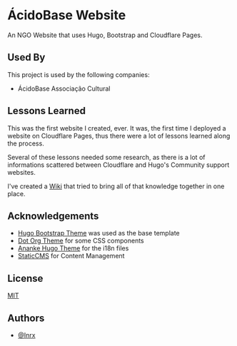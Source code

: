
# ÁcidoBase Website

An NGO Website that uses Hugo, Bootstrap and Cloudflare Pages.

## Used By

This project is used by the following companies:

- ÁcidoBase Associação Cultural

## Lessons Learned

This was the first website I created, ever. It was, the first time I deployed a website on Cloudflare Pages, thus there were a lot of lessons learned along the process. 

Several of these lessons needed some research, as there is a lot of informations scattered between Cloudflare and Hugo's Community support websites. 

I've created a [Wiki](https://github.com/Inrx/acidobase/wiki) that tried to bring all of that knowledge together in one place. 

## Acknowledgements

 - [Hugo Bootstrap Theme](https://github.com/filipecarneiro/hugo-bootstrap-theme) was used as the base template
 - [Dot Org Theme](https://github.com/cncf/dot-org-hugo-theme) for some CSS components
 - [Ananke Hugo Theme](https://github.com/theNewDynamic/gohugo-theme-ananke) for the i18n files
 - [StaticCMS](https://github.com/StaticJsCMS/static-cms) for Content Management


## License

[MIT](https://choosealicense.com/licenses/mit/)


## Authors

- [@Inrx](https://www.github.com/inrx)

